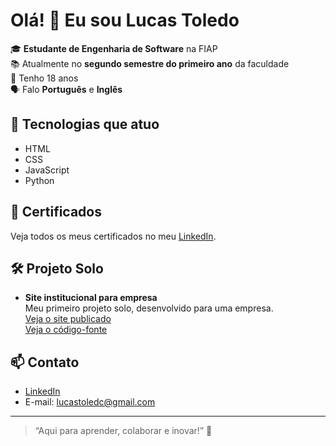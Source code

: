 # Olá! 👋 Eu sou Lucas Toledo

🎓 **Estudante de Engenharia de Software** na FIAP  
📚 Atualmente no **segundo semestre do primeiro ano** da faculdade  
🔞 Tenho 18 anos  
🗣️ Falo **Português** e **Inglês**

## 🚀 Tecnologias que atuo
- HTML
- CSS
- JavaScript
- Python

## 📜 Certificados
Veja todos os meus certificados no meu [LinkedIn](https://www.linkedin.com/in/lucas-toledo-cortonezi-10a851350).

## 🛠️ Projeto Solo
- **Site institucional para empresa**  
  Meu primeiro projeto solo, desenvolvido para uma empresa.  
  [Veja o site publicado](https://lucastoledoc.github.io/aplica-oACCT/)  
  [Veja o código-fonte]((https://github.com/LucasToledoC/aplica-oACCT))

## 📫 Contato
- [LinkedIn](https://www.linkedin.com/in/lucas-toledo-cortonezi-10a851350)
- E-mail: lucastoledc@gmail.com

---

> “Aqui para aprender, colaborar e inovar!” 🚀

<!--
**LucasToledoC/LucasToledoC** is a ✨ _special_ ✨ repository because its `README.md` (this file) appears on your GitHub profile.

Here are some ideas to get you started:

- 🔭 I’m currently working on ...
- 🌱 I’m currently learning ...
- 👯 I’m looking to collaborate on ...
- 🤔 I’m looking for help with ...
- 💬 Ask me about ...
- 📫 How to reach me: ...
- 😄 Pronouns: ...
- ⚡ Fun fact: ...
-->
